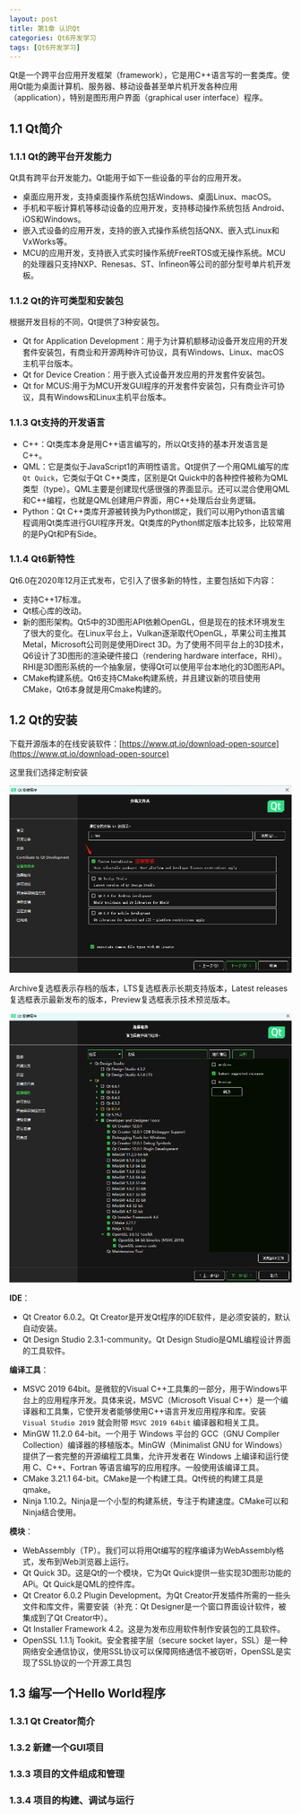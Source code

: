 ```yaml
---
layout: post
title: 第1章 认识Qt
categories: Qt6开发学习
tags: [Qt6开发学习]
---
```


Qt是一个跨平台应用开发框架（framework），它是用C++语言写的一套类库。使用Qt能为桌面计算机、服务器、移动设备甚至单片机开发各种应用（application），特别是图形用户界面（graphical user interface）程序。

## 1.1 Qt简介

### 1.1.1 Qt的跨平台开发能力

Qt具有跨平台开发能力。Qt能用于如下一些设备的平台的应用开发。

- 桌面应用开发，支持桌面操作系统包括Windows、桌面Linux、macOS。
- 手机和平板计算机等移动设备的应用开发，支持移动操作系统包括 Android、iOS和Windows。
- 嵌入式设备的应用开发，支持的嵌入式操作系统包括QNX、嵌入式Linux和VxWorks等。
- MCU的应用开发，支持嵌入式实时操作系统FreeRTOS或无操作系统。MCU的处理器只支持NXP、Renesas、ST、Infineon等公司的部分型号单片机开发板。

### 1.1.2 Qt的许可类型和安装包

根据开发目标的不同，Qt提供了3种安装包。

- Qt for Application Development：用于为计算机额移动设备开发应用的开发套件安装包，有商业和开源两种许可协议，具有Windows、Linux、macOS主机平台版本。
- Qt for Device Creation：用于嵌入式设备开发应用的开发套件安装包。
- Qt for MCUS:用于为MCU开发GUI程序的开发套件安装包，只有商业许可协议，具有Windows和Linux主机平台版本。

### 1.1.3 Qt支持的开发语言

- C++：Qt类库本身是用C++语言编写的，所以Qt支持的基本开发语言是C++。
- QML：它是类似于JavaScript1的声明性语言。Qt提供了一个用QML编写的库 `Qt Quick`，它类似于Qt C++类库，区别是Qt Quick中的各种控件被称为QML类型（type）。QML主要是创建现代感很强的界面显示。还可以混合使用QML和C++编程，也就是QML创建用户界面，用C++处理后台业务逻辑。
- Python：Qt C++类库开源被转换为Python绑定，我们可以用Python语言编程调用Qt类库进行GUI程序开发。Qt类库的Python绑定版本比较多，比较常用的是PyQt和P有Side。

### 1.1.4 Qt6新特性

Qt6.0在2020年12月正式发布，它引入了很多新的特性，主要包括如下内容：
- 支持C++17标准。
- Qt核心库的改动。
- 新的图形架构。Qt5中的3D图形API依赖OpenGL，但是现在的技术环境发生了很大的变化。在Linux平台上，Vulkan逐渐取代OpenGL，苹果公司主推其Metal，Microsoft公司则是使用Direct 3D。为了使用不同平台上的3D技术，Q6设计了3D图形的渲染硬件接口（rendering hardware interface，RHI）。RHI是3D图形系统的一个抽象层，使得Qt可以使用平台本地化的3D图形API。
- CMake构建系统。Qt6支持CMake构建系统，并且建议新的项目使用CMake，Qt6本身就是用Cmake构建的。

## 1.2 Qt的安装

下载开源版本的在线安装软件：[https://www.qt.io/download-open-source](https://www.qt.io/download-open-source)

这里我们选择定制安装

![Alt text](/assets/Qt6/ChapterOne/Qt选择安装方式.png)

Archive复选框表示存档的版本，LTS复选框表示长期支持版本，Latest releases复选框表示最新发布的版本，Preview复选框表示技术预览版本。

![Alt text](/assets/Qt6/ChapterOne/Qt6选择安装内容.png)


**IDE**：
- Qt Creator 6.0.2。Qt Creator是开发Qt程序的IDE软件，是必须安装的，默认自动安装。
- Qt Design Studio 2.3.1-community。Qt Design Studio是QML编程设计界面的工具软件。
  
**编译工具**：

- MSVC 2019 64bit。是微软的Visual C++工具集的一部分，用于Windows平台上的应用程序开发。具体来说，MSVC（Microsoft Visual C++）是一个编译器和工具集，它使开发者能够使用C++语言开发应用程序和库。安装 `Visual Studio 2019` 就会附带 `MSVC 2019 64bit` 编译器和相关工具。
- MinGW 11.2.0 64-bit。一个用于 Windows 平台的 GCC（GNU Compiler Collection）编译器的移植版本。MinGW（Minimalist GNU for Windows）提供了一套完整的开源编程工具集，允许开发者在 Windows 上编译和运行使用 C、C++、Fortran 等语言编写的应用程序。一般使用该编译工具。
- CMake 3.21.1 64-bit。CMake是一个构建工具。Qt传统的构建工具是qmake。
- Ninja 1.10.2。Ninja是一个小型的构建系统，专注于构建速度。CMake可以和Ninja结合使用。

**模块**：
- WebAssembly（TP）。我们可以将用Qt编写的程序编译为WebAssembly格式，发布到Web浏览器上运行。
- Qt Quick 3D。这是Qt的一个模块，它为Qt Quick提供一些实现3D图形功能的APi。Qt Quick是QML的控件库。
- Qt Creator 6.0.2 Plugin Development。为Qt Creator开发插件所需的一些头文件和库文件，需要安装（补充：Qt Designer是一个窗口界面设计软件，被集成到了Qt Creator中）。
- Qt Installer Framework 4.2。这是为发布应用软件制作安装包的工具软件。
- OpenSSL 1.1.1j Tookit。安全套接字层（secure socket layer，SSL）是一种网络安全通信协议，使用SSL协议可以保障网络通信不被窃听，OpenSSL是实现了SSL协议的一个开源工具包

## 1.3 编写一个Hello World程序



### 1.3.1 Qt Creator简介

### 1.3.2 新建一个GUI项目

### 1.3.3 项目的文件组成和管理

### 1.3.4 项目的构建、调试与运行
